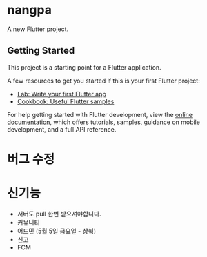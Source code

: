 # nangpa

A new Flutter project.

## Getting Started

This project is a starting point for a Flutter application.

A few resources to get you started if this is your first Flutter project:

- [Lab: Write your first Flutter app](https://docs.flutter.dev/get-started/codelab)
- [Cookbook: Useful Flutter samples](https://docs.flutter.dev/cookbook)

For help getting started with Flutter development, view the
[online documentation](https://docs.flutter.dev/), which offers tutorials,
samples, guidance on mobile development, and a full API reference.

# 버그 수정

# 신기능

- 서버도 pull 한번 받으셔야합니다.
- 커뮤니티
- 어드민 (5월 5일 금요일 - 상혁)
- 신고
- FCM
